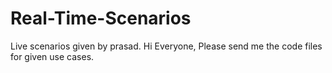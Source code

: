 # Real-Time-Scenarios
Live scenarios given by prasad.
Hi Everyone, Please send me the code files for given use cases.
